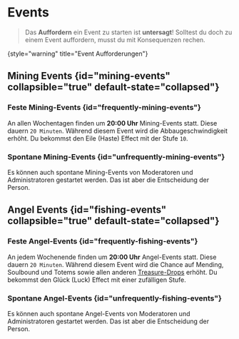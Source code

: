 
# Events

> Das **Auffordern** ein Event zu starten ist **untersagt**!
> Solltest du doch zu einem Event auffordern, musst du mit Konsequenzen rechen.
>
{style="warning" title="Event Aufforderungen"}

## Mining Events {id="mining-events" collapsible="true" default-state="collapsed"}

### Feste Mining-Events {id="frequently-mining-events"}

An allen <tooltip term="Wochentage">Wochentagen</tooltip> finden um **20:00 Uhr** Mining-Events
statt. Diese dauern `20 Minuten`. Während diesem Event wird die Abbaugeschwindigkeit erhöht. Du
bekommst den Eile (Haste) Effect mit der Stufe `10`.

### Spontane Mining-Events {id="unfrequently-mining-events"}

Es können auch spontane Mining-Events von Moderatoren und Administratoren gestartet werden.
Das ist aber die Entscheidung der Person.

## Angel Events {id="fishing-events" collapsible="true" default-state="collapsed"}

### Feste Angel-Events {id="frequently-fishing-events"}

An jedem <tooltip term="Wochenende">Wochenende</tooltip> finden um **20:00 Uhr** Angel-Events statt.
Diese dauern `20 Minuten`. Während diesem Event wird die Chance auf Mending, Soulbound und Totems
sowie allen anderen [Treasure-Drops](https://minecraft.wiki/w/Fishing) erhöht. Du bekommst den
Glück (Luck) Effect mit einer zufälligen Stufe.

### Spontane Angel-Events {id="unfrequently-fishing-events"}

Es können auch spontane Angel-Events von Moderatoren und Administratoren gestartet werden.
Das ist aber die Entscheidung der Person.
